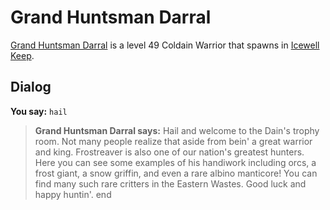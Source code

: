 # Grand Huntsman Darral



[Grand Huntsman Darral](/npc/129022) is a level 49 Coldain Warrior that spawns in [Icewell Keep](/zone/129).



## Dialog

**You say:** `hail`



>**Grand Huntsman Darral says:** Hail and welcome to the Dain's trophy room. Not many people realize that aside from bein' a great warrior and king. Frostreaver is also one of our nation's greatest hunters. Here you can see some examples of his handiwork including orcs, a frost giant, a snow griffin, and even a rare albino manticore! You can find many such rare critters in the Eastern Wastes. Good luck and happy huntin'.
end
